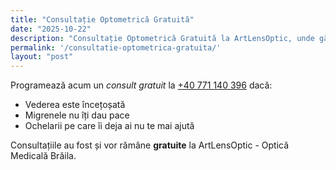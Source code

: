 ```yaml
---
title: "Consultație Optometrică Gratuită"
date: "2025-10-22"
description: "Consultație Optometrică Gratuită la ArtLensOptic, unde găsiți o gamă variată de ochelari de soare pentru femei, bărbați și pentru copii. "
permalink: '/consultatie-optometrica-gratuita/'
layout: "post"
---
```


Programează acum un _consult gratuit_ la <a href="tel:+40771140396">+40 771 140 396</a> dacă:

* Vederea este încețoșată
* Migrenele nu îți dau pace
* Ochelarii pe care îi deja ai nu te mai ajută

Consultațiile au fost și vor rămâne **gratuite** la ArtLensOptic - Optică Medicală Brăila.